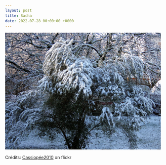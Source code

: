 ```yaml
---
layout: post
title: Sacha
date: 2022-07-28 00:00:00 +0000
---
```


![Sacha](/images/2022-07-28.jpg)

Crédits: [Cassiopée2010](https://www.flickr.com/people/cmoi30/) on flickr
